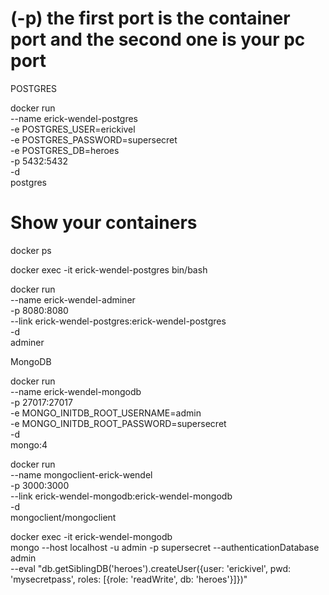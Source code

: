 # (-p) the first port is the container port and the second one is your pc port

POSTGRES

docker run \
  --name erick-wendel-postgres \
  -e POSTGRES_USER=erickivel \
  -e POSTGRES_PASSWORD=supersecret \
  -e POSTGRES_DB=heroes \
  -p 5432:5432 \
  -d \
  postgres

# Show your containers
docker ps

docker exec -it erick-wendel-postgres bin/bash

docker run \
  --name erick-wendel-adminer \
  -p 8080:8080 \
  --link erick-wendel-postgres:erick-wendel-postgres \
  -d \
  adminer


MongoDB

docker run \
  --name erick-wendel-mongodb \
  -p 27017:27017 \
  -e MONGO_INITDB_ROOT_USERNAME=admin \
  -e MONGO_INITDB_ROOT_PASSWORD=supersecret \
  -d \
  mongo:4

docker run \
  --name mongoclient-erick-wendel \
  -p 3000:3000 \
  --link erick-wendel-mongodb:erick-wendel-mongodb \
  -d \
  mongoclient/mongoclient

docker exec -it erick-wendel-mongodb \
  mongo --host localhost -u admin -p supersecret --authenticationDatabase admin \
  --eval "db.getSiblingDB('heroes').createUser({user: 'erickivel', pwd: 'mysecretpass', roles: [{role: 'readWrite', db: 'heroes'}]})"